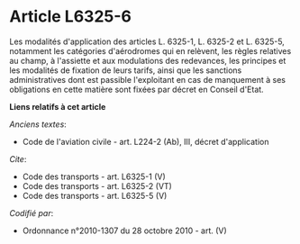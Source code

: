 # Article L6325-6

Les modalités d'application des articles L. 6325-1, L. 6325-2 et L. 6325-5, notamment les catégories d'aérodromes qui en
relèvent, les règles relatives au champ, à l'assiette et aux modulations des redevances, les principes et les modalités de
fixation de leurs tarifs, ainsi que les sanctions administratives dont est passible l'exploitant en cas de manquement à ses
obligations en cette matière sont fixées par décret en Conseil d'Etat.

**Liens relatifs à cet article**

_Anciens textes_:

  - Code de l'aviation civile - art. L224-2 (Ab), III, décret d'application

_Cite_:

  - Code des transports - art. L6325-1 (V)
  - Code des transports - art. L6325-2 (VT)
  - Code des transports - art. L6325-5 (V)

_Codifié par_:

  - Ordonnance n°2010-1307 du 28 octobre 2010 - art. (V)
